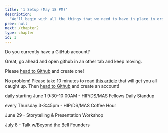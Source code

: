 ```yaml
---
title: '1 Setup (May 18 PM)'
description:
  "We'll begin with all the things that we need to have in place in order to get to work.  This includes virtual environments, Github, code editors, and tools for communications, reporting, and project management (Slack, Zoom…)."
prev: null
next: /chapter2
type: chapter
id: 1
---
```


<exercise id="1" title="Introduction" type="slides">

<slides source="chapter1_01_introduction">
</slides>

</exercise>


<exercise id="2" title="Github">

Do you currently have a GitHub account?

<choice>
<opt text="Yes" correct="true">

Great, go ahead and open github in an other tab and keep moving.

</opt>

<opt text="No" correct="true">

Please [head to Github](https://github.com/join) and create one!

</opt>

<opt text="A hub of gits? What are you talking about?" correct="true">

No problem! Please take 10 minutes to read [this article](https://techcrunch.com/2012/07/14/what-exactly-is-github-anyway/) that will get you all caught up. Then [head to Github](https://github.com/join) and create an account!

</opt>
</choice>

</exercise>

<exercise id="3" title="Git" type="slides">

<slides source="chapter1_git">
</slides>

</exercise>

<exercise id="4" title="Events" >

daily starting June 1 9:30-10:00AM -  HIP/DS/MAS Fellows Daily Standup

every Thursday 3-3:45pm - HIP/DS/MAS Coffee Hour

June 29 - Storytelling & Presentation Workshop

July 8 - Talk w/Beyond the Bell Founders

</exercise>